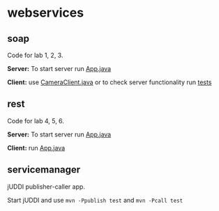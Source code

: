 # webservices

## soap

Code for lab 1, 2, 3. 

**Server:** To start server run [App.java](https://github.com/AnastasiaSulyagina/webservices/blob/master/soap/server/src/main/java/itmo/webservices/App.java)

**Client:** use [CameraClient.java](https://github.com/AnastasiaSulyagina/webservices/blob/master/soap/client/src/main/java/itmo/webservices/CameraClient.java) or to check server functionality run [tests](https://github.com/AnastasiaSulyagina/webservices/blob/master/soap/client/src/test/java/CameraServiceTest.java)


## rest

Code for lab 4, 5, 6.

**Server:** To start server run [App.java](https://github.com/AnastasiaSulyagina/webservices/blob/master/rest/restserver/src/main/java/itmo/webservices/App.java)

**Client:** run [App.java](https://github.com/AnastasiaSulyagina/webservices/blob/master/rest/restclient/src/main/java/itmo/webservices/App.java) 


## servicemanager

jUDDI publisher-caller app.

Start jUDDI and use 
`mvn -Ppublish test`  and  `mvn -Pcall test`
